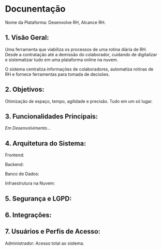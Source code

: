 # Docunentação
Nome da Plataforma: Desenvolve RH, Alcance RH.
## 1. Visão Geral:
Uma ferramenta que viabiliza os processos de uma rotina diária de RH. 
Desde a contratação até a demissão do colaborador, cuidando de digitalizar e sistematizar tudo em uma plataforma online na nuvem.

O sistema centraliza informações de colaboradores, automatiza rotinas de RH e fornece ferramentas para tomada de decisões.

## 2. Objetivos:

Otimização de espaço, tempo, agilidade e precisão. Tudo em um só lugar.

## 3. Funcionalidades Principais:

_Em Desenvolvimento..._

## 4. Arquitetura do Sistema:

Frontend:

Backend:

Banco de Dados:

Infraestrutura na Nuvem:

## 5. Segurança e LGPD:

## 6. Integrações:

## 7. Usuários e Perfis de Acesso:

Administrador: Acesso total ao sistema.

